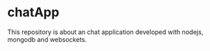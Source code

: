 # chatApp
This repository is about an chat application developed with nodejs, mongodb and websockets. 

